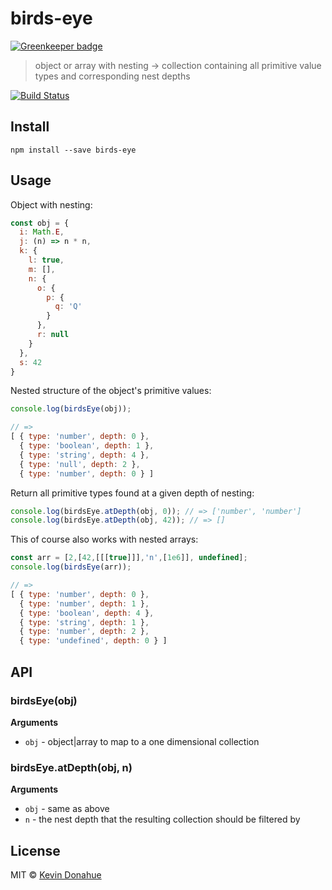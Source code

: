 # birds-eye

[![Greenkeeper badge](https://badges.greenkeeper.io/kevmannn/birds-eye.svg)](https://greenkeeper.io/)

> object or array with nesting → collection containing all primitive value
types and corresponding nest depths

[![Build Status](https://travis-ci.org/kevmannn/birds-eye.svg?branch=master)](https://travis-ci.org/kevmannn/birds-eye)

## Install

```console
npm install --save birds-eye
```

## Usage

Object with nesting:
```js
const obj = {
  i: Math.E,
  j: (n) => n * n,
  k: {
    l: true,
    m: [],
    n: {
      o: {
        p: {
          q: 'Q'
        }
      },
      r: null
    }
  },
  s: 42
}
```

Nested structure of the object's primitive values:

```js
console.log(birdsEye(obj));

// => 
[ { type: 'number', depth: 0 },
  { type: 'boolean', depth: 1 },
  { type: 'string', depth: 4 },
  { type: 'null', depth: 2 },
  { type: 'number', depth: 0 } ]
```

Return all primitive types found at a given depth of nesting:

```js
console.log(birdsEye.atDepth(obj, 0)); // => ['number', 'number']
console.log(birdsEye.atDepth(obj, 42)); // => []
```

This of course also works with nested arrays:

```js
const arr = [2,[42,[[[true]]],'n',[1e6]], undefined];
console.log(birdsEye(arr));

// =>
[ { type: 'number', depth: 0 },
  { type: 'number', depth: 1 },
  { type: 'boolean', depth: 4 },
  { type: 'string', depth: 1 },
  { type: 'number', depth: 2 },
  { type: 'undefined', depth: 0 } ]
```

## API

### birdsEye(obj)

__Arguments__

* `obj` - object|array to map to a one dimensional collection

### birdsEye.atDepth(obj, n)

__Arguments__

* `obj` - same as above
* `n` - the nest depth that the resulting collection should be filtered by

## License

MIT © [Kevin Donahue](https://twitter.com/nonnontrivial)
